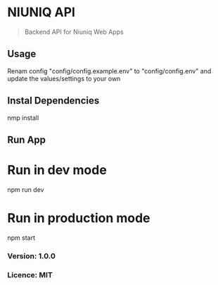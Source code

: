 # NIUNIQ API

> Backend API for Niuniq Web Apps

## Usage
 
 Renam config "config/config.example.env" to 
 "config/config.env" and update the values/settings to your own

 ## Instal Dependencies
 
 nmp install
 
 ## Run App

 # Run in dev mode

  npm run dev

 # Run in production mode

  npm start

 ### Version: 1.0.0
 ### Licence: MIT

